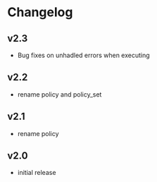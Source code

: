 # Changelog

## v2.3

- Bug fixes on unhadled errors when executing

## v2.2

- rename policy and policy_set

## v2.1

- rename policy

## v2.0

- initial release
